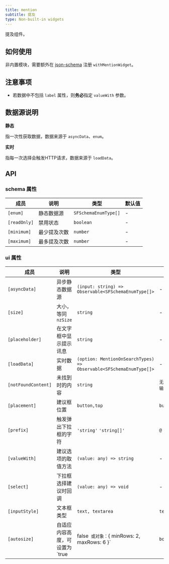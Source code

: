 ```yaml
---
title: mention
subtitle: 提及
type: Non-built-in widgets
---
```


提及组件。

## 如何使用

非内置模块，需要额外在 [json-schema](https://github.com/hbyunzai/ng-yunzai/blob/master/src/app/shared/json-schema/index.ts#L9) 注册 `withMentionWidget`。

## 注意事项

- 若数据中不包括 `label` 属性，则**务必**指定 `valueWith` 参数。

## 数据源说明

**静态**

指一次性获取数据，数据来源于 `asyncData`、`enum`。

**实时**

指每一次选择会触发HTTP请求，数据来源于 `loadData`。

## API

### schema 属性

| 成员 | 说明 | 类型 | 默认值 |
|----|----|----|-----|
| `[enum]` | 静态数据源 | `SFSchemaEnumType[]` | - |
| `[readOnly]` | 禁用状态 | `boolean` | - |
| `[minimum]` | 最少提及次数 | `number` | - |
| `[maximum]` | 最多提及次数 | `number` | - |

### ui 属性

| 成员 | 说明 | 类型 | 默认值 |
|----|----|----|-----|
| `[asyncData]` | 异步静态数据源 | `(input: string) => Observable<SFSchemaEnumType[]>` | - |
| `[size]` | 大小，等同 `nzSize` | `string` | - |
| `[placeholder]` | 在文字框中显示提示讯息 | `string` | - |
| `[loadData]` | 实时数据 | `(option: MentionOnSearchTypes) => Observable<SFSchemaEnumType[]>` | - |
| `[notFoundContent]` | 未找到时的内容 | `string` | `无匹配结果，轻敲空格完成输入` |
| `[placement]` | 建议框位置 | `button,top` | `button` |
| `[prefix]` | 触发弹出下拉框的字符 | `'string'` `'string[]'` | `@` |
| `[valueWith]` | 建议选项的取值方法 | `(value: any) => string` | - |
| `[select]` | 下拉框选择建议时回调 | `(value: any) => void` | - |
| `[inputStyle]` | 文本框类型 | `text, textarea` | `text` |
| `[autosize]` | 自适应内容高度，可设置为 `true|false` 或对象：`{ minRows: 2, maxRows: 6 }` | `boolean,AutoSizeType` | `true` |
